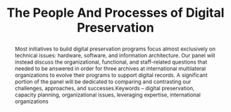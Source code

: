 ---
abstract: 'Most initiatives to build digital preservation programs focus almost exclusively
  on technical issues: hardware, software, and information architecture. Our panel
  will instead discuss the organizational, functional, and staff-related questions
  that needed to be answered in order for three archives at international multilateral
  organizations to evolve their programs to support digital records. A significant
  portion of the panel will be dedicated to comparing and contrasting our challenges,
  approaches, and successes.Keywords – digital preservation, capacity planning, organizational
  issues, leveraging expertise, international organizations'
creators:
- Deserno, Ineke
- Canela, Montserrat
- Kramer-Smyth, Jeanne
date: null
document_url: https://services.phaidra.univie.ac.at/api/object/o:1080460/download
grand_parent: iPRES
institutions: []
keywords: []
landing_page_url: https://phaidra.univie.ac.at/o:1080460
language: eng
layout: publication
license: CC BY 4.0 International
notes_url: null
parent: iPRES 2019
publication_type: paper
size: 142815
slides_url: null
source_name: iPRES
title: 'The People And Processes of Digital Preservation '
year: 2019
---